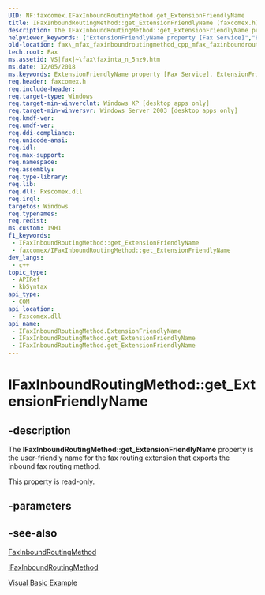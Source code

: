 ```yaml
---
UID: NF:faxcomex.IFaxInboundRoutingMethod.get_ExtensionFriendlyName
title: IFaxInboundRoutingMethod::get_ExtensionFriendlyName (faxcomex.h)
description: The IFaxInboundRoutingMethod::get_ExtensionFriendlyName property is the user-friendly name for the fax routing extension that exports the inbound fax routing method.
helpviewer_keywords: ["ExtensionFriendlyName property [Fax Service]","ExtensionFriendlyName property [Fax Service]","IFaxInboundRoutingMethod interface","IFaxInboundRoutingMethod interface [Fax Service]","ExtensionFriendlyName property","IFaxInboundRoutingMethod.ExtensionFriendlyName","IFaxInboundRoutingMethod.get_ExtensionFriendlyName","IFaxInboundRoutingMethod::ExtensionFriendlyName","IFaxInboundRoutingMethod::get_ExtensionFriendlyName","_mfax_faxinboundroutingmethod.extensionfriendlyname","fax._mfax_faxinboundroutingmethod_cpp_mfax_faxinboundroutingmethod_extensionfriendlyname_cpp","fax._mfax_faxinboundroutingmethod_extensionfriendlyname","faxcomex/IFaxInboundRoutingMethod::ExtensionFriendlyName","faxcomex/IFaxInboundRoutingMethod::get_ExtensionFriendlyName","get_ExtensionFriendlyName"]
old-location: fax\_mfax_faxinboundroutingmethod_cpp_mfax_faxinboundroutingmethod_extensionfriendlyname_cpp.htm
tech.root: Fax
ms.assetid: VS|fax|~\fax\faxinta_n_5nz9.htm
ms.date: 12/05/2018
ms.keywords: ExtensionFriendlyName property [Fax Service], ExtensionFriendlyName property [Fax Service],IFaxInboundRoutingMethod interface, IFaxInboundRoutingMethod interface [Fax Service],ExtensionFriendlyName property, IFaxInboundRoutingMethod.ExtensionFriendlyName, IFaxInboundRoutingMethod.get_ExtensionFriendlyName, IFaxInboundRoutingMethod::ExtensionFriendlyName, IFaxInboundRoutingMethod::get_ExtensionFriendlyName, _mfax_faxinboundroutingmethod.extensionfriendlyname, fax._mfax_faxinboundroutingmethod_cpp_mfax_faxinboundroutingmethod_extensionfriendlyname_cpp, fax._mfax_faxinboundroutingmethod_extensionfriendlyname, faxcomex/IFaxInboundRoutingMethod::ExtensionFriendlyName, faxcomex/IFaxInboundRoutingMethod::get_ExtensionFriendlyName, get_ExtensionFriendlyName
req.header: faxcomex.h
req.include-header: 
req.target-type: Windows
req.target-min-winverclnt: Windows XP [desktop apps only]
req.target-min-winversvr: Windows Server 2003 [desktop apps only]
req.kmdf-ver: 
req.umdf-ver: 
req.ddi-compliance: 
req.unicode-ansi: 
req.idl: 
req.max-support: 
req.namespace: 
req.assembly: 
req.type-library: 
req.lib: 
req.dll: Fxscomex.dll
req.irql: 
targetos: Windows
req.typenames: 
req.redist: 
ms.custom: 19H1
f1_keywords:
 - IFaxInboundRoutingMethod::get_ExtensionFriendlyName
 - faxcomex/IFaxInboundRoutingMethod::get_ExtensionFriendlyName
dev_langs:
 - c++
topic_type:
 - APIRef
 - kbSyntax
api_type:
 - COM
api_location:
 - Fxscomex.dll
api_name:
 - IFaxInboundRoutingMethod.ExtensionFriendlyName
 - IFaxInboundRoutingMethod.get_ExtensionFriendlyName
 - IFaxInboundRoutingMethod.get_ExtensionFriendlyName
---
```


# IFaxInboundRoutingMethod::get_ExtensionFriendlyName


## -description

The <b>IFaxInboundRoutingMethod::get_ExtensionFriendlyName</b> property is the user-friendly name for the fax routing extension that exports the inbound fax routing method.

This property is read-only.

## -parameters

## -see-also

<a href="https://docs.microsoft.com/previous-versions/windows/desktop/fax/-mfax-faxinboundroutingmethod">FaxInboundRoutingMethod</a>



<a href="https://docs.microsoft.com/previous-versions/windows/desktop/api/faxcomex/nn-faxcomex-ifaxinboundroutingmethod">IFaxInboundRoutingMethod</a>



<a href="https://docs.microsoft.com/previous-versions/windows/desktop/fax/-mfax-managing-routing-extensions-and-routing-methods">Visual Basic Example</a>

